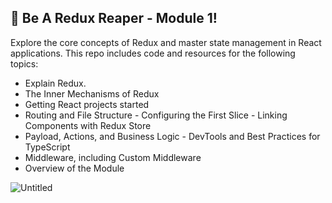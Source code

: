 ## 🚀 Be A Redux Reaper - Module 1!

Explore the core concepts of Redux and master state management in React applications. This repo includes code and resources for the following topics:

- Explain Redux.
- The Inner Mechanisms of Redux
- Getting React projects started
- Routing and File Structure - Configuring the First Slice - Linking Components with Redux Store
- Payload, Actions, and Business Logic - DevTools and Best Practices for TypeScript
- Middleware, including Custom Middleware
- Overview of the Module

![Untitled](https://prod-files-secure.s3.us-west-2.amazonaws.com/952dd98c-bae0-4f99-8211-57cf4de3f8b3/f38949b2-9450-437a-ada1-5e6fca88a8ae/Untitled.png)
